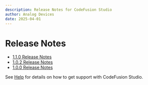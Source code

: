 ```yaml
---
description: Release Notes for CodeFusion Studio
author: Analog Devices
date: 2025-04-01
---
```


# Release Notes

- [1.1.0 Release Notes](1.1.0.md)
- [1.0.2 Release Notes](1.0.2.md)
- [1.0.0 Release Notes](1.0.0.md)

See [Help](../user-guide/about/help.md) for details on how to get support with CodeFusion Studio.
